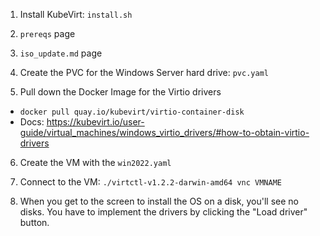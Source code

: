 1. Install KubeVirt: `install.sh`

2. `prereqs` page

3. `iso_update.md` page

4. Create the PVC for the Windows Server hard drive: `pvc.yaml`

5. Pull down the Docker Image for the Virtio drivers
- `docker pull quay.io/kubevirt/virtio-container-disk`
- Docs: https://kubevirt.io/user-guide/virtual_machines/windows_virtio_drivers/#how-to-obtain-virtio-drivers

6. Create the VM with the `win2022.yaml`

7. Connect to the VM: `./virtctl-v1.2.2-darwin-amd64 vnc VMNAME`

8. When you get to the screen to install the OS on a disk, you'll see no disks. You have to implement the drivers by clicking the "Load driver" button.